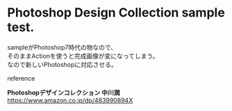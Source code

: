 # Photoshop Design Collection sample test.

sampleがPhotoshop7時代の物なので、  
そのままActionを使うと完成画像が変になってしまう。  
なので新しいPhotoshopに対応させる。  

reference  

**Photoshopデザインコレクション 中川潤**  
[https://www.amazon.co.jp/dp/483990894X
](https://www.amazon.co.jp/dp/483990894X
)  
